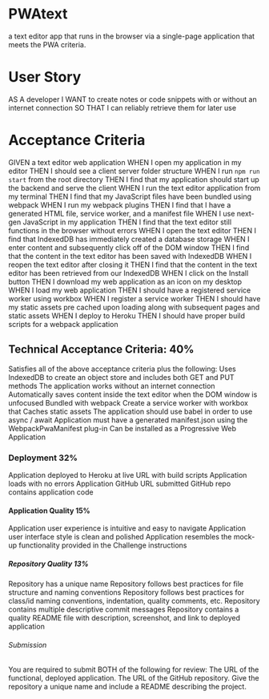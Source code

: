 # PWAtext
a text editor app that runs in the browser via a single-page application that meets the PWA criteria.


# User Story 
AS A developer
I WANT to create notes or code snippets with or without an internet connection
SO THAT I can reliably retrieve them for later use

# Acceptance Criteria 
GIVEN a text editor web application
WHEN I open my application in my editor
THEN I should see a client server folder structure
WHEN I run `npm run start` from the root directory
THEN I find that my application should start up the backend and serve the client
WHEN I run the text editor application from my terminal
THEN I find that my JavaScript files have been bundled using webpack
WHEN I run my webpack plugins
THEN I find that I have a generated HTML file, service worker, and a manifest file
WHEN I use next-gen JavaScript in my application
THEN I find that the text editor still functions in the browser without errors
WHEN I open the text editor
THEN I find that IndexedDB has immediately created a database storage
WHEN I enter content and subsequently click off of the DOM window
THEN I find that the content in the text editor has been saved with IndexedDB
WHEN I reopen the text editor after closing it
THEN I find that the content in the text editor has been retrieved from our IndexedDB
WHEN I click on the Install button
THEN I download my web application as an icon on my desktop
WHEN I load my web application
THEN I should have a registered service worker using workbox
WHEN I register a service worker
THEN I should have my static assets pre cached upon loading along with subsequent pages and static assets
WHEN I deploy to Heroku
THEN I should have proper build scripts for a webpack application


## Technical Acceptance Criteria: 40%
Satisfies all of the above acceptance criteria plus the following:
Uses IndexedDB to create an object store and includes both GET and PUT methods
The application works without an internet connection
Automatically saves content inside the text editor when the DOM window is unfocused
Bundled with webpack
Create a service worker with workbox that Caches static assets
The application should use babel in order to use async / await
Application must have a generated manifest.json using the WebpackPwaManifest plug-in
Can be installed as a Progressive Web Application

### Deployment 32%
Application deployed to Heroku at live URL with build scripts
Application loads with no errors
Application GitHub URL submitted
GitHub repo contains application code

#### Application Quality 15% 
Application user experience is intuitive and easy to navigate
Application user interface style is clean and polished
Application resembles the mock-up functionality provided in the Challenge instructions

##### Repository Quality 13%
Repository has a unique name
Repository follows best practices for file structure and naming conventions
Repository follows best practices for class/id naming conventions, indentation, quality comments, etc.
Repository contains multiple descriptive commit messages
Repository contains a quality README file with description, screenshot, and link to deployed application

###### Submission 
You are required to submit BOTH of the following for review:
The URL of the functional, deployed application.
The URL of the GitHub repository. Give the repository a unique name and include a README describing the project.